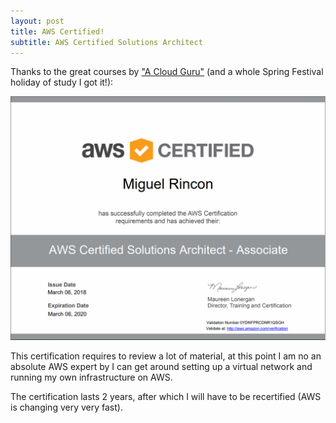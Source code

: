 ```yaml
---
layout: post
title: AWS Certified!
subtitle: AWS Certified Solutions Architect
---
```


Thanks to the great courses by ["A Cloud Guru"](https://acloud.guru/) (and a whole Spring Festival holiday of study I got it!):

![AWS Certified - Miguel Rincon](/img/posts/aws-certified-architect-miguel.png)

This certification requires to review a lot of material, at this point I am no an absolute AWS expert by I can get around setting up a virtual network and running my own infrastructure on AWS.

The certification lasts 2 years, after which I will have to be recertified (AWS is changing very very fast).
